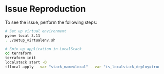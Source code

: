 # Issue Reproduction

To see the issue, perform the following steps:

```bash
# Set up virtual environment
pyenv local 3.11
. ./setup_virtualenv.sh

# Spin up application in LocalStack
cd terraform
terraform init
localstack start -D
tflocal apply --var "stack_name=local" --var "is_localstack_deploy=true" -auto-approve
```